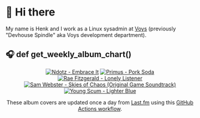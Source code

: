 # 👋 Hi there

My name is Henk and I work as a Linux sysadmin at <a href="https://www.voys.co/about/">Voys</a> (previously "Devhouse Spindle" aka Voys development department).

## 🎧 def get_weekly_album_chart()
<!-- lastfm -->
<p align="center"><a href="https://www.last.fm/music/Ndotz/Embrace+It"><img src="https://lastfm.freetls.fastly.net/i/u/64s/4d1278ebd6749ff3bebc7b0dd5a8d974.jpg" title="Ndotz - Embrace It"></a> <a href="https://www.last.fm/music/Primus/Pork+Soda"><img src="https://lastfm.freetls.fastly.net/i/u/64s/b0ff747dc90344a69b8f5bf0560a3641.png" title="Primus - Pork Soda"></a> <a href="https://www.last.fm/music/Rae+Fitzgerald/Lonely+Listener"><img src="https://lastfm.freetls.fastly.net/i/u/64s/b1a24907d03fb8632a2a2e55ec7c66e0.jpg" title="Rae Fitzgerald - Lonely Listener"></a> <a href="https://www.last.fm/music/Sam+Webster/Skies+of+Chaos+(Original+Game+Soundtrack)"><img src="https://lastfm.freetls.fastly.net/i/u/64s/3b13175c41e5cee0ab20bb739af77fd7.jpg" title="Sam Webster - Skies of Chaos (Original Game Soundtrack)"></a> <a href="https://www.last.fm/music/Young+Scum/Lighter+Blue"><img src="https://lastfm.freetls.fastly.net/i/u/64s/78b1fb66acc672c6b79d8088221010b0.jpg" title="Young Scum - Lighter Blue"></a> </p>

<p align="center">These album covers are updated once a day from <a href="https://www.last.fm/user/hbokh">Last.fm</a> using this <a href="https://github.com/marketplace/actions/lastfm-to-markdown">GitHub Actions workflow</a>.</p>
